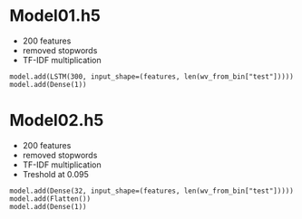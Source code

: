 # Model01.h5

- 200 features
- removed stopwords
- TF-IDF multiplication

```
model.add(LSTM(300, input_shape=(features, len(wv_from_bin["test"]))))
model.add(Dense(1))
```

# Model02.h5

- 200 features
- removed stopwords
- TF-IDF multiplication
- Treshold at 0.095

```
model.add(Dense(32, input_shape=(features, len(wv_from_bin["test"]))))
model.add(Flatten())
model.add(Dense(1))
```